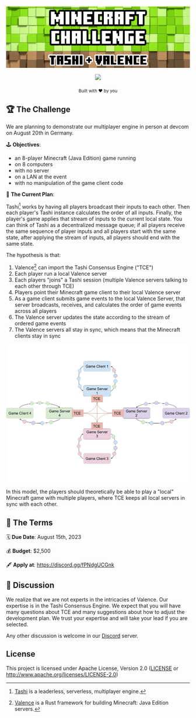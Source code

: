 ![Minecraft Challenge](images/minecraftchallenge.png)

<div align="center">
  <img src="https://img.shields.io/discord/1011889557526032464"/>
</div>
<br/>
<div align="center">
  <small>Built with ❤️ by you</small>
</div>

## 🏆 The Challenge

We are planning to demonstrate our multiplayer engine in person at devcom on August 20th in Germany.

🕹️ **Objectives**:

* an 8-player Minecraft (Java Edition) game running
* on 8 computers
* with no server
* on a LAN at the event
* with no manipulation of the game client code

🧭 **The Current Plan**:

Tashi[^1] works by having all players broadcast their inputs to each other. Then each player's Tashi instance calculates the order of all inputs. Finally, the player's game applies that stream of inputs to the current local state. You can think of Tashi as a decentralized message queue; if all players receive the same sequence of player inputs and all players start with the same state, after applying the stream of inputs, all players should end with the same state.

The hypothesis is that:

1. Valence[^2] can import the Tashi Consensus Engine ("TCE")
2. Each player run a local Valence server
3. Each players "joins" a Tashi session (multiple Valence servers talking to each other through TCE)
4. Players point their Minecraft game client to their local Valence server
5. As a game client submits game events to the local Valence Server, that server broadcasts, receives, and calculates the order of game events across all players
6. The Valence server updates the state according to the stream of ordered game events
7. The Valence servers all stay in sync, which means that the Minecraft clients stay in sync

![TCE](images/tce.jpg)

In this model, the players should theoretically be able to play a "local" Minecraft game with multiple players, where TCE keeps all local servers in sync with each other.

[^1]: [Tashi](https://docs.tashi.gg/documentation/) is a leaderless, serverless, multiplayer engine.

[^2]: [Valence](https://github.com/valence-rs/valence) is a Rust framework for building Minecraft: Java Edition servers.

## 📜 The Terms

🗓️ **Due Date**: August 15th, 2023

💰 **Budget**: $2,500

🖋️ **Apply at**: https://discord.gg/fPNdgUCGnk

## 💬 Discussion

We realize that we are not experts in the intricacies of Valence. Our expertise is in the Tashi Consensus Engine. We expect that you will have many questions about TCE and many suggestions about how to adjust the development plan. We trust your expertise and will take your lead if you are selected.

Any other discussion is welcome in our [Discord](https://discord.gg/fPNdgUCGnk) server.

## License

This project is licensed under Apache License, Version 2.0 ([LICENSE](LICENSE) or http://www.apache.org/licenses/LICENSE-2.0)
